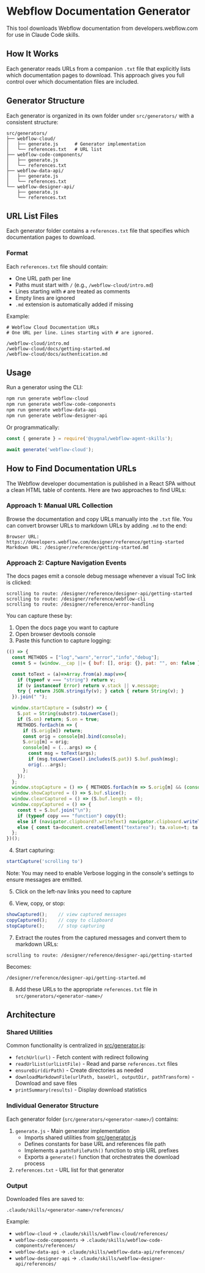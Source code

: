 # Webflow Documentation Generator

This tool downloads Webflow documentation from developers.webflow.com for use in Claude Code skills.

## How It Works

Each generator reads URLs from a companion `.txt` file that explicitly lists which documentation pages to download. This approach gives you full control over which documentation files are included.

## Generator Structure

Each generator is organized in its own folder under `src/generators/` with a consistent structure:

```
src/generators/
├── webflow-cloud/
│   ├── generate.js      # Generator implementation
│   └── references.txt   # URL list
├── webflow-code-components/
│   ├── generate.js
│   └── references.txt
├── webflow-data-api/
│   ├── generate.js
│   └── references.txt
└── webflow-designer-api/
    ├── generate.js
    └── references.txt
```

## URL List Files

Each generator folder contains a `references.txt` file that specifies which documentation pages to download.

### Format

Each `references.txt` file should contain:
- One URL path per line
- Paths must start with `/` (e.g., `/webflow-cloud/intro.md`)
- Lines starting with `#` are treated as comments
- Empty lines are ignored
- `.md` extension is automatically added if missing

Example:
```
# Webflow Cloud Documentation URLs
# One URL per line. Lines starting with # are ignored.

/webflow-cloud/intro.md
/webflow-cloud/docs/getting-started.md
/webflow-cloud/docs/authentication.md
```

## Usage

Run a generator using the CLI:

```bash
npm run generate webflow-cloud
npm run generate webflow-code-components
npm run generate webflow-data-api
npm run generate webflow-designer-api
```

Or programmatically:

```javascript
const { generate } = require('@sygnal/webflow-agent-skills');

await generate('webflow-cloud');
```

## How to Find Documentation URLs

The Webflow developer documentation is published in a React SPA without a clean HTML table of contents. Here are two approaches to find URLs:

### Approach 1: Manual URL Collection

Browse the documentation and copy URLs manually into the `.txt` file. You can convert browser URLs to markdown URLs by adding `.md` to the end:

```
Browser URL: https://developers.webflow.com/designer/reference/getting-started
Markdown URL: /designer/reference/getting-started.md
```

### Approach 2: Capture Navigation Events

The docs pages emit a console debug message whenever a visual ToC link is clicked:

```
scrolling to route: /designer/reference/designer-api/getting-started
scrolling to route: /designer/reference/webflow-cli
scrolling to route: /designer/reference/error-handling
```

You can capture these by:

1. Open the docs page you want to capture
2. Open browser devtools console
3. Paste this function to capture logging:

```javascript
(() => {
  const METHODS = ["log","warn","error","info","debug"];
  const S = (window.__cap ||= { buf: [], orig: {}, pat: "", on: false });

  const toText = (a)=>Array.from(a).map(v=>{
    if (typeof v === "string") return v;
    if (v instanceof Error) return v.stack || v.message;
    try { return JSON.stringify(v); } catch { return String(v); }
  }).join(" ");

  window.startCapture = (substr) => {
    S.pat = String(substr).toLowerCase();
    if (S.on) return; S.on = true;
    METHODS.forEach(m => {
      if (S.orig[m]) return;
      const orig = console[m].bind(console);
      S.orig[m] = orig;
      console[m] = (...args) => {
        const msg = toText(args);
        if (msg.toLowerCase().includes(S.pat)) S.buf.push(msg);
        orig(...args);
      };
    });
  };
  window.stopCapture = () => { METHODS.forEach(m => S.orig[m] && (console[m]=S.orig[m])); S.orig={}; S.on=false; };
  window.showCaptured = () => S.buf.slice();
  window.clearCaptured = () => (S.buf.length = 0);
  window.copyCaptured = () => {
    const t = S.buf.join("\n");
    if (typeof copy === "function") copy(t);
    else if (navigator.clipboard?.writeText) navigator.clipboard.writeText(t);
    else { const ta=document.createElement("textarea"); ta.value=t; ta.style="position:fixed;opacity:0"; document.body.appendChild(ta); ta.select(); document.execCommand("copy"); ta.remove(); }
  };
})();
```

4. Start capturing:

```javascript
startCapture('scrolling to')
```

Note: You may need to enable Verbose logging in the console's settings to ensure messages are emitted.

5. Click on the left-nav links you need to capture

6. View, copy, or stop:

```javascript
showCaptured();    // view captured messages
copyCaptured();    // copy to clipboard
stopCapture();     // stop capturing
```

7. Extract the routes from the captured messages and convert them to markdown URLs:

```
scrolling to route: /designer/reference/designer-api/getting-started
```

Becomes:

```
/designer/reference/designer-api/getting-started.md
```

8. Add these URLs to the appropriate `references.txt` file in `src/generators/<generator-name>/`

## Architecture

### Shared Utilities

Common functionality is centralized in [src/generator.js](src/generator.js):

- `fetchUrl(url)` - Fetch content with redirect following
- `readUrlList(urlListFile)` - Read and parse `references.txt` files
- `ensureDir(dirPath)` - Create directories as needed
- `downloadMarkdownFile(urlPath, baseUrl, outputDir, pathTransform)` - Download and save files
- `printSummary(results)` - Display download statistics

### Individual Generator Structure

Each generator folder (`src/generators/<generator-name>/`) contains:
1. `generate.js` - Main generator implementation
   - Imports shared utilities from [src/generator.js](src/generator.js)
   - Defines constants for base URL and references file path
   - Implements a `pathToFilePath()` function to strip URL prefixes
   - Exports a `generate()` function that orchestrates the download process
2. `references.txt` - URL list for that generator

### Output

Downloaded files are saved to:
```
.claude/skills/<generator-name>/references/
```

Example:
- `webflow-cloud` → `.claude/skills/webflow-cloud/references/`
- `webflow-code-components` → `.claude/skills/webflow-code-components/references/`
- `webflow-data-api` → `.claude/skills/webflow-data-api/references/`
- `webflow-designer-api` → `.claude/skills/webflow-designer-api/references/`
